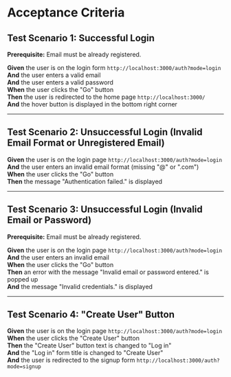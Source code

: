# Acceptance Criteria

## Test Scenario 1: Successful Login

**Prerequisite:** Email must be already registered.  

**Given** the user is on the login form `http://localhost:3000/auth?mode=login`  
**And** the user enters a valid email  
**And** the user enters a valid password  
**When** the user clicks the "Go" button  
**Then** the user is redirected to the home page `http://localhost:3000/`  
**And** the hover button is displayed in the bottom right corner  

---

## Test Scenario 2: Unsuccessful Login (Invalid Email Format or Unregistered Email)

**Given** the user is on the login page `http://localhost:3000/auth?mode=login`  
**And** the user enters an invalid email format (missing "@" or ".com")  
**When** the user clicks the "Go" button  
**Then** the message "Authentication failed." is displayed  

---

## Test Scenario 3: Unsuccessful Login (Invalid Email or Password)

**Prerequisite:** Email must be already registered.  

**Given** the user is on the login page `http://localhost:3000/auth?mode=login`  
**And** the user enters an invalid email  
**When** the user clicks the "Go" button  
**Then** an error with the message "Invalid email or password entered." is popped up  
**And** the message "Invalid credentials." is displayed  

---

## Test Scenario 4: "Create User" Button 

**Given** the user is on the login page `http://localhost:3000/auth?mode=login`  
**When** the user clicks the "Create User" button  
**Then** the "Create User" button text is changed to "Log in"  
**And** the "Log in" form title is changed to "Create User"  
**And** the user is redirected to the signup form `http://localhost:3000/auth?mode=signup`